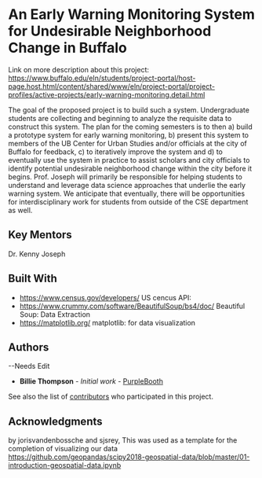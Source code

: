 # An Early Warning Monitoring System for Undesirable Neighborhood Change in Buffalo

Link on more description about this project: https://www.buffalo.edu/eln/students/project-portal/host-page.host.html/content/shared/www/eln/project-portal/project-profiles/active-projects/early-warning-monitoring.detail.html

The goal of the proposed project is to build such a system. Undergraduate students are collecting and beginning to analyze the requisite data to construct this system. The plan for the coming semesters is to then a) build a prototype system for early warning monitoring, b) present this system to members of the UB Center for Urban Studies and/or officials at the city of Buffalo for feedback, c) to iteratively improve the system and d) to eventually use the system in practice to assist scholars and city officials to identify potential undesirable neighborhood change within the city before it begins. Prof. Joseph will primarily be responsible for helping students to understand and leverage data science approaches that underlie the early warning system. We anticipate that eventually, there will be opportunities for interdisciplinary work for students from outside of the CSE department as well.

## Key Mentors 

Dr. Kenny Joseph 

## Built With

* https://www.census.gov/developers/ US cencus API: 
* https://www.crummy.com/software/BeautifulSoup/bs4/doc/ Beautiful Soup: Data Extraction
* https://matplotlib.org/ matplotlib: for data visualization


## Authors

--Needs Edit 
* **Billie Thompson** - *Initial work* - [PurpleBooth](https://github.com/PurpleBooth)

See also the list of [contributors](https://github.com/your/project/contributors) who participated in this project.

## Acknowledgments

by jorisvandenbossche and sjsrey, This was used as a template for the completion of visualizing our data 
https://github.com/geopandas/scipy2018-geospatial-data/blob/master/01-introduction-geospatial-data.ipynb

